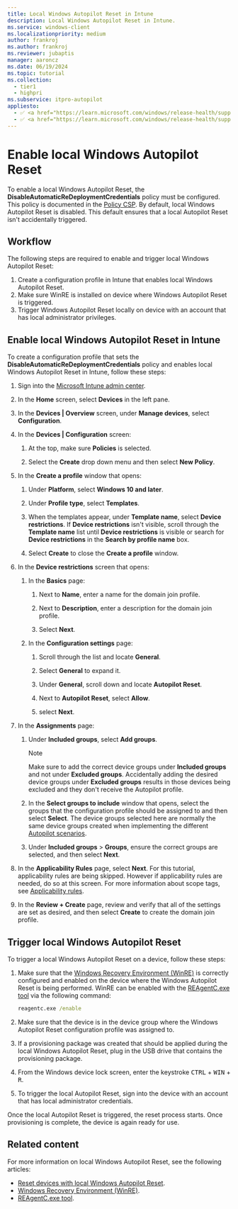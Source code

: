 ```yaml
---
title: Local Windows Autopilot Reset in Intune
description: Local Windows Autopilot Reset in Intune.
ms.service: windows-client
ms.localizationpriority: medium
author: frankroj
ms.author: frankroj
ms.reviewer: jubaptis
manager: aaroncz
ms.date: 06/19/2024
ms.topic: tutorial
ms.collection:
  - tier1
  - highpri
ms.subservice: itpro-autopilot
appliesto:
  - ✅ <a href="https://learn.microsoft.com/windows/release-health/supported-versions-windows-client" target="_blank">Windows 11</a>
  - ✅ <a href="https://learn.microsoft.com/windows/release-health/supported-versions-windows-client" target="_blank">Windows 10</a>
---
```


# Enable local Windows Autopilot Reset

To enable a local Windows Autopilot Reset, the **DisableAutomaticReDeploymentCredentials** policy must be configured. This policy is documented in the [Policy CSP](/windows/client-management/mdm/policy-csp-credentialproviders#disableautomaticredeploymentcredentials). By default, local Windows Autopilot Reset is disabled. This default ensures that a local Autopilot Reset isn't accidentally triggered.

## Workflow

The following steps are required to enable and trigger local Windows Autopilot Reset:

1. Create a configuration profile in Intune that enables local Windows Autopilot Reset.
1. Make sure WinRE is installed on device where Windows Autopilot Reset is triggered.
1. Trigger Windows Autopilot Reset locally on device with an account that has local administrator privileges.

## Enable local Windows Autopilot Reset in Intune

To create a configuration profile that sets the **DisableAutomaticReDeploymentCredentials** policy and enables local Windows Autopilot Reset in Intune, follow these steps:

1. Sign into the [Microsoft Intune admin center](https://go.microsoft.com/fwlink/?linkid=2109431).

1. In the **Home** screen, select **Devices** in the left pane.

1. In the **Devices | Overview** screen, under **Manage devices**, select **Configuration**.

1. In the **Devices | Configuration** screen:

   1. At the top, make sure **Policies** is selected.

   1. Select the **Create** drop down menu and then select **New Policy**.

1. In the **Create a profile** window that opens:

   1. Under **Platform**, select **Windows 10 and later**.

   1. Under **Profile type**, select **Templates**.

   1. When the templates appear, under **Template name**, select **Device restrictions**. If **Device restrictions** isn't visible, scroll through the **Template name** list until **Device restrictions** is visible or search for **Device restrictions** in the **Search by profile name** box.

   1. Select **Create** to close the **Create a profile** window.

1. In the **Device restrictions** screen that opens:

   1. In the **Basics** page:

      1. Next to **Name**, enter a name for the domain join profile.

      1. Next to **Description**, enter a description for the domain join profile.

      1. Select **Next**.

   1. In the **Configuration settings** page:

      1. Scroll through the list and locate **General**.

      1. Select **General** to expand it.

      1. Under **General**, scroll down and locate **Autopilot Reset**.

      1. Next to **Autopilot Reset**, select **Allow**.

      1. select **Next**.

1. In the **Assignments** page:

   1. Under **Included groups**, select **Add groups**.

      > [!NOTE]
      >
      > Make sure to add the correct device groups under **Included groups** and not under **Excluded groups**. Accidentally adding the desired device groups under **Excluded groups** results in those devices being excluded and they don't receive the Autopilot profile.

   1. In the **Select groups to include** window that opens, select the groups that the configuration profile should be assigned to and then select **Select**. The device groups selected here are normally the same device groups created when implementing the different [Autopilot scenarios](../autopilot-scenarios.md).

   1. Under **Included groups** > **Groups**, ensure the correct groups are selected, and then select **Next**.

1. In the **Applicability Rules** page, select **Next**. For this tutorial, applicability rules are being skipped. However if applicability rules are needed, do so at this screen. For more information about scope tags, see [Applicability rules](/mem/intune/configuration/device-profile-create#applicability-rules).

1. In the **Review + Create** page, review and verify that all of the settings are set as desired, and then select **Create** to create the domain join profile.

## Trigger local Windows Autopilot Reset

To trigger a local Windows Autopilot Reset on a device, follow these steps:

1. Make sure that the [Windows Recovery Environment (WinRE)](/windows-hardware/manufacture/desktop/windows-recovery-environment--windows-re--technical-reference) is correctly configured and enabled on the device where the Windows Autopilot Reset is being performed. WinRE can be enabled with the [REAgentC.exe tool](/windows-hardware/manufacture/desktop/reagentc-command-line-options) via the following command:

     ```cmd
     reagentc.exe /enable
     ```

1. Make sure that the device is in the device group where the Windows Autopilot Reset configuration profile was assigned to.

1. If a provisioning package was created that should be applied during the local Windows Autopilot Reset, plug in the USB drive that contains the provisioning package.

1. From the Windows device lock screen, enter the keystroke <kbd>CTRL</kbd> + <kbd>WIN</kbd> + <kbd>R</kbd>.

1. To trigger the local Autopilot Reset, sign into the device with an account that has local administrator credentials.

Once the local Autopilot Reset is triggered, the reset process starts. Once provisioning is complete, the device is again ready for use.

## Related content

For more information on local Windows Autopilot Reset, see the following articles:

- [Reset devices with local Windows Autopilot Reset](../../windows-autopilot-reset.md#reset-devices-with-local-windows-autopilot-reset).
- [Windows Recovery Environment (WinRE)](/windows-hardware/manufacture/desktop/windows-recovery-environment--windows-re--technical-reference).
- [REAgentC.exe tool](/windows-hardware/manufacture/desktop/reagentc-command-line-options).
